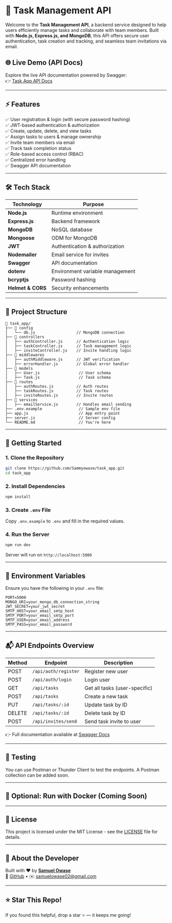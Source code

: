 <!-- 

# Task Management API

This project is a **Task Management API** built with **Node.js**, **Express**, and **MongoDB**.  
It allows **admins** to register, create a business, invite team members, and manage tasks.  
**Team members** can set their passwords, log in, and manage tasks assigned to them.

---

## Features

- Admin registration and login
- Business creation
- Invite team members
- Team members set their passwords
- Task creation, update, completion, and deletion
- Commenting on tasks

---

## Getting Started

### Prerequisites

- Node.js
- MongoDB

---

## Swagger Documentation

Access the API documentation at:  
**[https://task-app-x4ri.onrender.com/api-docs/](https://task-app-x4ri.onrender.com/api-docs/)**  
This provides an interactive interface to explore and test API endpoints.

---

## Installation

1. Clone the repository:

    ```bash
    git clone https://github.com/yourusername/task_management_api.git
    cd task_management_api
    ```

2. Install dependencies:

    ```bash
    npm install
    ```

3. Set up environment variables:

    Create a `.env` file in the root directory and add:

    ```bash
    PORT=5000
    MONGODB_URI=your_mongodb_connection_string
    JWT_SECRET=your_jwt_secret
    EMAIL=myemail@gmail.com
    PASSWORD=appPassword
    FRONTEND_URL=http://localhost:3000
    NODE_ENV=development
    ```

4. Start the server:

    ```bash
    npm start
    ```

The server will be running at:  
**[http://localhost:5000](http://localhost:5000)/https://task-app-x4ri.onrender.com**

---

## API Endpoints

---

### Admin Endpoints

#### 1. Register Admin

- **Endpoint:** `POST /api/auth/register`
- **Request Body:**

    ```json
    {
        "name": "Admin User",
        "email": "admin@example.com",
        "password": "password123",
        "businessName": "Admin Business"
    }
    ```

- **Response:**

    ```json
    {
        "_id": "admin_id",
        "name": "Admin User",
        "email": "admin@example.com",
        "role": "admin",
        "business": "business_id",
        "token": "jwt_token"
    }
    ```

---

#### 2. Admin Login

- **Endpoint:** `POST /api/auth/login`
- **Request Body:**

    ```json
    {
        "email": "admin@example.com",
        "password": "password123"
    }
    ```

- **Response:**

    ```json
    {
        "_id": "admin_id",
        "name": "Admin User",
        "email": "admin@example.com",
        "role": "admin",
        "business": "business_id",
        "token": "jwt_token"
    }
    ```

---

### Member Endpoints

#### 1. Invite Member

- **Endpoint:** `POST /api/invite`
- **Headers:**  
    `Authorization: Bearer jwt_token`
- **Request Body:**

    ```json
    {
        "name": "Member User",
        "email": "member@example.com"
    }
    ```

- **Response:**

    ```json
    {
        "message": "Invitation sent successfully",
        "token": "invite_token"
    }
    ```

---

#### 2. Set Password

- **Endpoint:** `POST /api/set-password`
- **Request Body:**

    ```json
    {
        "token": "invite_token",
        "password": "password123"
    }
    ```

- **Response:**

    ```json
    {
        "message": "Password set successfully"
    }
    ```

---

### Task Endpoints

#### 1. Create Task

- **Endpoint:** `POST /api/tasks`
- **Headers:**  
    `Authorization: Bearer jwt_token`
- **Request Body:**

    ```json
    {
        "title": "New Task",
        "description": "Task description",
        "assignee": "member_id",
        "dueDate": "2025-03-10T00:00:00.000Z"
    }
    ```

- **Response:**

    ```json
    {
        "_id": "task_id",
        "title": "New Task",
        "description": "Task description",
        "assignee": "member_id",
        "dueDate": "2025-03-10T00:00:00.000Z",
        "status": "pending"
    }
    ```

---

#### 2. Update Task

- **Endpoint:** `PUT /api/tasks/:id`
- **Headers:**  
    `Authorization: Bearer jwt_token`
- **Request Body:**

    ```json
    {
        "title": "Updated Task Title",
        "description": "Updated task description"
    }
    ```

- **Response:**

    ```json
    {
        "_id": "task_id",
        "title": "Updated Task Title",
        "description": "Updated task description",
        "assignee": "member_id",
        "dueDate": "2025-03-10T00:00:00.000Z",
        "status": "pending"
    }
    ```

---

#### 3. Complete Task

- **Endpoint:** `PUT /api/tasks/:id/complete`
- **Headers:**  
    `Authorization: Bearer jwt_token`
- **Response:**

    ```json
    {
        "_id": "task_id",
        "title": "Updated Task Title",
        "description": "Updated task description",
        "assignee": "member_id",
        "dueDate": "2025-03-10T00:00:00.000Z",
        "status": "done"
    }
    ```

---

#### 4. Delete Task

- **Endpoint:** `DELETE /api/tasks/:id`
- **Headers:**  
    `Authorization: Bearer jwt_token`
- **Response:**

    ```json
    {
        "message": "Task deleted successfully"
    }
    ```

---

### Comment Endpoints

#### 1. Add Comment

- **Endpoint:** `POST /api/comments`
- **Headers:**  
    `Authorization: Bearer jwt_token`
- **Request Body:**

    ```json
    {
        "taskId": "task_id",
        "content": "This is a comment"
    }
    ```

- **Response:**

    ```json
    {
        "_id": "comment_id",
        "taskId": "task_id",
        "content": "This is a comment",
        "createdAt": "2025-03-10T00:00:00.000Z"
    }
    ```

---

#### 2. Get Comments

- **Endpoint:** `GET /api/comments?taskId=task_id`
- **Headers:**  
    `Authorization: Bearer jwt_token`
- **Response:**

    ```json
    [
        {
            "_id": "comment_id",
            "taskId": "task_id",
            "content": "This is a comment",
            "createdAt": "2025-03-10T00:00:00.000Z"
        }
    ]
    ```

---

## Running Tests

To run the test script:

```bash
node testEndpoints.js
```

--- -->


# 📝 Task Management API

Welcome to the **Task Management API**, a backend service designed to help users efficiently manage tasks and collaborate with team members. Built with **Node.js, Express.js, and MongoDB**, this API offers secure user authentication, task creation and tracking, and seamless team invitations via email.

## 🌐 Live Demo (API Docs)

Explore the live API documentation powered by Swagger:  
👉 [Task App API Docs](https://task-app-x4ri.onrender.com/api-docs)

---

## ⚡️ Features

✅ User registration & login (with secure password hashing)  
✅ JWT-based authentication & authorization  
✅ Create, update, delete, and view tasks  
✅ Assign tasks to users & manage ownership  
✅ Invite team members via email  
✅ Track task completion status  
✅ Role-based access control (RBAC)  
✅ Centralized error handling  
✅ Swagger API documentation

---

## 🛠️ Tech Stack

| Technology  | Purpose |
|---|---|
| **Node.js** | Runtime environment |
| **Express.js** | Backend framework |
| **MongoDB** | NoSQL database |
| **Mongoose** | ODM for MongoDB |
| **JWT** | Authentication & authorization |
| **Nodemailer** | Email service for invites |
| **Swagger** | API documentation |
| **dotenv** | Environment variable management |
| **bcryptjs** | Password hashing |
| **Helmet & CORS** | Security enhancements |

---

## 📂 Project Structure

```
📂 task_app/
├── 📁 config
│   └── db.js                  // MongoDB connection
├── 📁 controllers
│   ├── authController.js      // Authentication logic
│   ├── taskController.js      // Task management logic
│   ├── inviteController.js    // Invite handling logic
├── 📁 middlewares
│   ├── authMiddleware.js      // JWT verification
│   ├── errorHandler.js        // Global error handler
├── 📁 models
│   ├── User.js                 // User schema
│   ├── Task.js                 // Task schema
├── 📁 routes
│   ├── authRoutes.js          // Auth routes
│   ├── taskRoutes.js          // Task routes
│   ├── inviteRoutes.js        // Invite routes
├── 📁 services
│   ├── emailService.js        // Handles email sending
├── .env.example                // Sample env file
├── app.js                      // App entry point
├── server.js                   // Server config
└── README.md                   // You're here
```

---

## 🚀 Getting Started

### 1. Clone the Repository

```bash
git clone https://github.com/Sammyowase/task_app.git
cd task_app
```

### 2. Install Dependencies

```bash
npm install
```

### 3. Create `.env` File

Copy `.env.example` to `.env` and fill in the required values.

### 4. Run the Server

```bash
npm run dev
```

Server will run on `http://localhost:5000`

---

## 🔑 Environment Variables

Ensure you have the following in your `.env` file:

```env
PORT=5000
MONGO_URI=your_mongo_db_connection_string
JWT_SECRET=your_jwt_secret
SMTP_HOST=your_email_smtp_host
SMTP_PORT=your_email_smtp_port
SMTP_USER=your_email_address
SMTP_PASS=your_email_password
```

---

## 📬 API Endpoints Overview

| Method | Endpoint | Description |
|---|---|---|
| POST | `/api/auth/register` | Register new user |
| POST | `/api/auth/login` | Login user |
| GET | `/api/tasks` | Get all tasks (user-specific) |
| POST | `/api/tasks` | Create a new task |
| PUT | `/api/tasks/:id` | Update task by ID |
| DELETE | `/api/tasks/:id` | Delete task by ID |
| POST | `/api/invites/send` | Send task invite to user |

👉 Full documentation available at [Swagger Docs](https://task-app-x4ri.onrender.com/api-docs)

---

## 🧪 Testing

You can use Postman or Thunder Client to test the endpoints. A Postman collection can be added soon.

---

## 🐳 Optional: Run with Docker (Coming Soon)

---

## 📜 License

This project is licensed under the MIT License - see the [LICENSE](LICENSE) file for details.

---

## 💼 About the Developer

Built with ❤️ by **[Samuel Owase](https://www.linkedin.com/in/samuelowase)**  
🔗 [GitHub](https://github.com/Sammyowase) • ✉️ [samuelowase02@gmail.com](mailto:samuelowase02@gmail.com)

---

## ⭐️ Star This Repo!

If you found this helpful, drop a star ⭐️ — it keeps me going!
```

